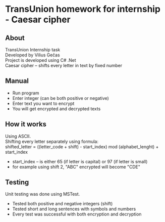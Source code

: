 # TransUnion homework for internship - Caesar cipher

## About
TransUnion Internship task\
Developed by Vilius Gečas\
Project is developed using C# .Net\
Caesar cipher – shifts every letter in text by fixed number

## Manual
- Run program
- Enter integer (can be both positive or negative)
- Enter text you want to encrypt
- You will get encrypted and decrypted texts

## How it works
Using ASCII.\
Shifting every letter separately using formula:\
shifted_letter = ((letter_code + shift) - start_index) mod (alphabet_lenght) + start_index
- start_index – is either 65 (if letter is capital) or 97 (if letter is small)
- for example using shift 2, "ABC" encrypted will become "CDE"
## Testing
Unit testing was done using MSTest. 
- Tested both positive and negative integers (shift)
- Tested short and long sentences with symbols and numbers
- Every test was successful with both encryption and decryption
